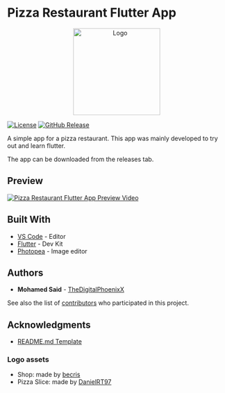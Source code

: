 # Pizza Restaurant Flutter App

<p align="center">
  <img src="assets\icons\logo.png" alt="Logo" height="200" width="200"/>
</p>

[![License][license-image]][license-url]
[![GitHub Release][github_release_badge]][github_release_link]

A simple app for a pizza restaurant. This app was mainly developed to try out and learn flutter.

The app can be downloaded from the releases tab.

## Preview

[![Pizza Restaurant Flutter App Preview Video](https://img.youtube.com/vi/tqwTJ57xfUs/0.jpg)](https://www.youtube.com/watch?v=tqwTJ57xfUs)

## Built With

* [VS Code](https://code.visualstudio.com/) - Editor
* [Flutter](https://flutter.dev/) - Dev Kit
* [Photopea](https://www.photopea.com/) - Image editor

## Authors

* **Mohamed Said** - [TheDigitalPhoenixX](https://github.com/TheDigitalPhoenixX)

See also the list of [contributors](CONTRIBUTORS.md) who participated in this project.

## Acknowledgments

* [README.md Template](https://gist.github.com/PurpleBooth/109311bb0361f32d87a2)

### Logo assets

* Shop: made by [becris](https://www.flaticon.com/authors/becris)
* Pizza Slice: made by [DanielRT97](https://www.iconfinder.com/DanielRT97)

[license-image]: https://img.shields.io/badge/License-MIT-brightgreen.svg
[license-url]: https://opensource.org/licenses/MIT

[github_release_badge]: https://img.shields.io/github/v/release/TheDigitalPhoenixX/PizzaRestaurantFlutterApp.svg?style=flat
[github_release_link]: https://github.com/TheDigitalPhoenixX/PizzaRestaurantFlutterApp/releases
